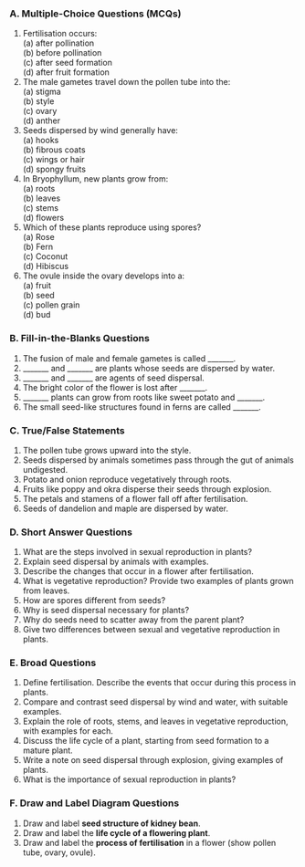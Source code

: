  ### **A. Multiple-Choice Questions (MCQs)**  
1. Fertilisation occurs:  
   (a) after pollination  
   (b) before pollination  
   (c) after seed formation  
   (d) after fruit formation  
2. The male gametes travel down the pollen tube into the:  
   (a) stigma  
   (b) style  
   (c) ovary  
   (d) anther  
3. Seeds dispersed by wind generally have:  
   (a) hooks  
   (b) fibrous coats  
   (c) wings or hair  
   (d) spongy fruits  
4. In Bryophyllum, new plants grow from:  
   (a) roots  
   (b) leaves  
   (c) stems  
   (d) flowers  
5. Which of these plants reproduce using spores?  
   (a) Rose  
   (b) Fern  
   (c) Coconut  
   (d) Hibiscus  
6. The ovule inside the ovary develops into a:  
   (a) fruit  
   (b) seed  
   (c) pollen grain  
   (d) bud
   
 ### **B. Fill-in-the-Blanks Questions**  
1. The fusion of male and female gametes is called _______.  
2. _______ and _______ are plants whose seeds are dispersed by water.  
3. _______ and _______ are agents of seed dispersal.  
4. The bright color of the flower is lost after _______.  
5. _______ plants can grow from roots like sweet potato and _______.  
6. The small seed-like structures found in ferns are called _______.
   
 ### **C. True/False Statements**  
1. The pollen tube grows upward into the style.
2. Seeds dispersed by animals sometimes pass through the gut of animals undigested. 
3. Potato and onion reproduce vegetatively through roots. 
4. Fruits like poppy and okra disperse their seeds through explosion. 
5. The petals and stamens of a flower fall off after fertilisation. 
6. Seeds of dandelion and maple are dispersed by water.

 ### **D. Short Answer Questions**  
1. What are the steps involved in sexual reproduction in plants?  
2. Explain seed dispersal by animals with examples.  
3. Describe the changes that occur in a flower after fertilisation.  
4. What is vegetative reproduction? Provide two examples of plants grown from leaves.  
5. How are spores different from seeds?  
6. Why is seed dispersal necessary for plants?
7. Why do seeds need to scatter away from the parent plant?
8. Give two differences between sexual and vegetative reproduction in plants. 

 ### **E. Broad Questions**  
1. Define fertilisation. Describe the events that occur during this process in plants.  
2. Compare and contrast seed dispersal by wind and water, with suitable examples.  
3. Explain the role of roots, stems, and leaves in vegetative reproduction, with examples for each.  
4. Discuss the life cycle of a plant, starting from seed formation to a mature plant.  
5. Write a note on seed dispersal through explosion, giving examples of plants.  
6. What is the importance of sexual reproduction in plants?

 ### **F. Draw and Label Diagram Questions**  
1. Draw and label **seed structure of kidney bean**.
2. Draw and label the **life cycle of a flowering plant**.
3. Draw and label the **process of fertilisation** in a flower (show pollen tube, ovary, ovule).  
